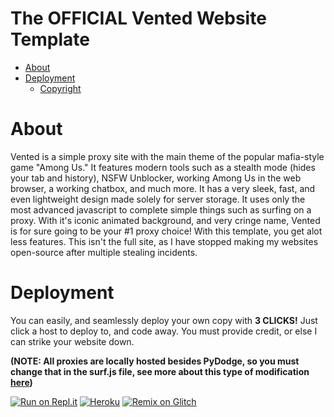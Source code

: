 <h1>The <strong>OFFICIAL</strong> Vented Website Template</h1>

* [About](#about)
* [Deployment](#deployment)
   * [Copyright](https://github.com/vented-devs/Vented-Template/blob/main/LICENSE)

# About
Vented is a simple proxy site with the main theme of the popular mafia-style game "Among Us." It features modern tools such as a stealth mode (hides your tab and history), NSFW Unblocker, working Among Us in the web browser, a working chatbox, and much more. It has a very sleek, fast, and even lightweight design made solely for server storage. It uses only the most advanced javascript to complete simple things such as surfing on a proxy. With it's iconic animated background, and very cringe name, Vented is for sure going to be your #1 proxy choice! With this template, you get alot less features. This isn't the full site, as I have stopped making my websites open-source after multiple stealing incidents.


# Deployment
You can easily, and seamlessly deploy your own copy with <strong>3 CLICKS!</strong> Just click a host to deploy to, and code away. You must provide credit, or else I can strike your website down.

<strong>(NOTE: All proxies are locally hosted besides PyDodge, so you must change that in the surf.js file, see more about this type of modification [here](https://github.com/vented-devs/Vented-Template/blob/main/LICENSE))</strong>

[![Run on Repl.it](https://repl.it/badge/github/vented-devs/vented-template)](https://repl.it/github/vented-devs/vented-template)
<a href="https://heroku.com/deploy?template=https://github.com/vented-devs/Vented-Template"><img src="https://www.herokucdn.com/deploy/button.svg" alt="Heroku"></a>
[![Remix on Glitch](https://github.com/vented-devs/Vented-Template/blob/main/images/glitch.png?raw=true)](https://glitch.com/edit/#!/import/github/glitchdotcom/starter-discord)
